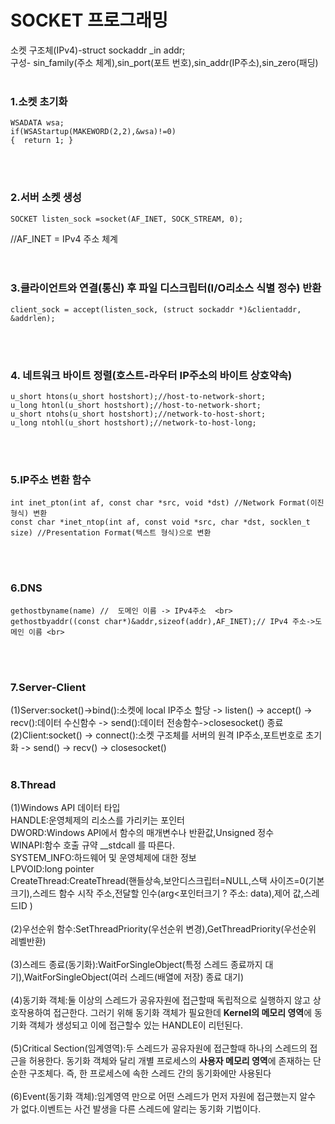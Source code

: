 #  SOCKET 프로그래밍

소켓 구조체(IPv4)-struct sockaddr _in addr;  <br>
구성- sin_family(주소 체계),sin_port(포트 번호),sin_addr(IP주소),sin_zero(패딩)
<br><br>
### 1.소켓 초기화 <br>
    WSADATA wsa; 
    if(WSAStartup(MAKEWORD(2,2),&wsa)!=0)
    {  return 1; }
 <br> <br>
### 2.서버 소켓 생성 <br>
    SOCKET listen_sock =socket(AF_INET, SOCK_STREAM, 0); 
//AF_INET = IPv4 주소 체계 <br>
 <br> <br>
### 3.클라이언트와 연결(통신) 후 파일 디스크립터(I/O리소스 식별 정수) 반환 <br>
    client_sock = accept(listen_sock, (struct sockaddr *)&clientaddr, &addrlen);
 <br> <br>

###  4. 네트워크 바이트 정렬(호스트-라우터 IP주소의 바이트 상호약속) <br>
    u_short htons(u_short hostshort);//host-to-network-short; 
    u_long htonl(u_short hostshort);//host-to-network-short; 
    u_short ntohs(u_short hostshort);//network-to-host-short; 
    u_long ntohl(u_short hostshort);//network-to-host-long;
 <br> <br>
###  5.IP주소 변환 함수 <br>
    int inet_pton(int af, const char *src, void *dst) //Network Format(이진 형식) 변환 
    const char *inet_ntop(int af, const void *src, char *dst, socklen_t size) //Presentation Format(텍스트 형식)으로 변환
 <br> <br>
###  6.DNS <br>
    gethostbyname(name) //  도메인 이름 -> IPv4주소  <br>
    gethostbyaddr((const char*)&addr,sizeof(addr),AF_INET);// IPv4 주소->도메인 이름 <br>
 <br> <br>
###  7.Server-Client <br>
(1)Server:socket()->bind():소켓에 local IP주소 할당 -> listen() -> accept() -> recv():데이터 수신함수 -> send():데이터 전송함수->closesocket() 종료   <br>
(2)Client:socket() -> connect():소켓 구조체를 서버의 원격 IP주소,포트번호로 초기화 -> send() -> recv() -> closesocket() <br> <br>
###  8.Thread <br>
(1)Windows API 데이터 타입<br>
HANDLE:운영체제의 리소스를 가리키는 포인터<br>
DWORD:Windows API에서 함수의 매개변수나 반환값,Unsigned 정수<br>
WINAPI:함수 호출 규약 __stdcall 를 따른다.<br>
SYSTEM_INFO:하드웨어 및 운영체제에 대한 정보<br>
LPVOID:long pointer<br>
CreateThread:CreateThread(핸들상속,보안디스크립터=NULL,스택 사이즈=0(기본크기),스레드 함수 시작 주소,전달할 인수(arg<포인터크기 ? 주소: data),제어 값,스레드ID )<br><br>
(2)우선순위 함수:SetThreadPriority(우선순위 변경),GetThreadPriority(우선순위 레벨반환)<br><br>
(3)스레드 종료(동기화):WaitForSingleObject(특정 스레드 종료까지 대기),WaitForSingleObject(여러 스레드(배열에 저장) 종료 대기)<br><br>
(4)동기화 객체:둘 이상의 스레드가 공유자원에 접근할때 독립적으로 실행하지 않고 상호작용하여 접근한다. 그러기 위해 동기화 객체가 필요한데 **Kernel의 메모리 영역**에 동기화 객체가 생성되고 이에 접근할수 있는 HANDLE이 리턴된다.<br><br>
(5)Critical Section(임계영역):두 스레드가 공유자원에 접근할때 하나의 스레드의 접근을 허용한다. 동기화 객체와 달리 개별 프로세스의 **사용자 메모리 영역**에 존재하는 단순한 구조체다. 즉, 한 프로세스에 속한 스레드 간의 동기화에만 사용된다<br><br>
(6)Event(동기화 객체):임계영역 만으로 어떤 스레드가 먼저 자원에 접근했는지 알수 가 없다.이벤트는 사건 발생을 다른 스레드에 알리는 동기화 기법이다. 
